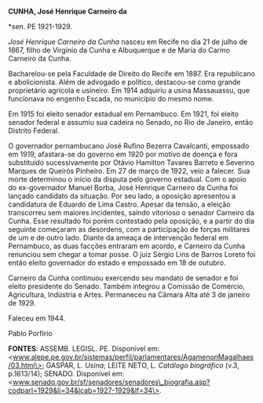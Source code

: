 **CUNHA, José Henrique Carneiro da**

\*sen. PE 1921-1929.

*José Henrique Carneiro da Cunha* nasceu em Recife no dia 21 de julho de
1867, filho de Virgínio da Cunha e Albuquerque e de Maria do Carmo
Carneiro da Cunha.

Bacharelou-se pela Faculdade de Direito do Recife em 1887. Era
republicano e abolicionista. Além de advogado e político, destacou-se
como grande proprietário agrícola e usineiro. Em 1914 adquiriu a usina
Massauassu, que funcionava no engenho Escada, no município do mesmo
nome.

Em 1915 foi eleito senador estadual em Pernambuco. Em 1921, foi eleito
senador federal e assumiu sua cadeira no Senado, no Rio de Janeiro,
então Distrito Federal.

O governador pernambucano José Rufino Bezerra Cavalcanti, empossado em
1919, afastara-se do governo em 1920 por motivo de doença e fora
substituído sucessivamente por Otávio Hamilton Tavares Barreto e
Severino Marques de Queirós Pinheiro. Em 27 de março de 1922, veio a
falecer. Sua morte determinou o início da disputa pelo governo estadual.
Com o apoio do ex-governador Manuel Borba, José Henrique Carneiro da
Cunha foi lançado candidato da situação. Por seu lado, a oposição
apresentou a candidatura de Eduardo de Lima Castro. Apesar da tensão, a
eleição transcorreu sem maiores incidentes, saindo vitorioso o senador
Carneiro da Cunha. Esse resultado foi porém contestado pela oposição, e
a partir do dia seguinte começaram as desordens, com a participação de
forças militares de um e de outro lado. Diante da ameaça de intervenção
federal em Pernambuco, as duas facções entraram em acordo, e Carneiro da
Cunha renunciou sem chegar a tomar posse. O juiz Sérgio Lins de Barros
Loreto foi então eleito governador do estado e empossado em 18 de
outubro.

Carneiro da Cunha continuou exercendo seu mandato de senador e foi
eleito presidente do Senado. Também integrou a Comissão de Comércio,
Agricultura, Indústria e Artes. Permaneceu na Câmara Alta até 3 de
janeiro de 1929.

Faleceu em 1944.

Pablo Porfírio

**FONTES**: ASSEMB. LEGISL. PE. Disponível em:
\<www.alepe.pe.gov.br/sistemas/perfil/parlamentares/AgamenonMagalhaes/03.html\>;
GASPAR, L. *Usina*; LEITE NETO, L. *Catálogo biográfico* (v.3,
p.1613/14); SENADO. Disponível em:
\<www.senado.gov.br/sf/senadores/senadores\_biografia.asp?codparl=1929&li=34&lcab=1927-1929&lf=34\>.
